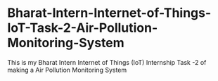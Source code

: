 # Bharat-Intern-Internet-of-Things-IoT-Task-2-Air-Pollution-Monitoring-System
This is my Bharat Intern Internet of Things (IoT) Internship Task -2 of making a Air Pollution Monitoring System
